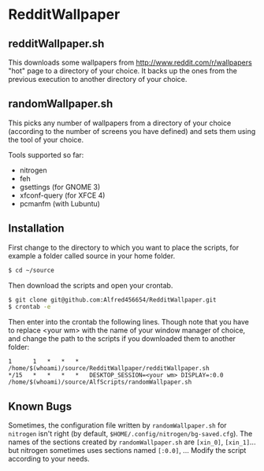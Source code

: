 RedditWallpaper
==========
redditWallpaper.sh
------------------
This downloads some wallpapers from http://www.reddit.com/r/wallpapers "hot" page to a directory of your choice. It backs up the ones from the previous execution to another directory of your choice.

randomWallpaper.sh
--------------------
This picks any number of wallpapers from a directory of your choice (according to the number of screens you have defined) and sets them using the tool of your choice.

Tools supported so far:

+ nitrogen
+ feh
+ gsettings (for GNOME 3)
+ xfconf-query (for XFCE 4)
+ pcmanfm (with Lubuntu)

Installation
------------
First change to the directory to which you want to place the scripts, for example a folder called source in your home folder.
```bash
$ cd ~/source
```
Then download the scripts and open your crontab.
```bash
$ git clone git@github.com:Alfred456654/RedditWallpaper.git
$ crontab -e
```
Then enter into the crontab the following lines. Though note that you have to replace \<your wm\> with the name of your window manager of choice, and change the path to the scripts if you downloaded them to another folder:
```cron
1      1   *   *   *   /home/$(whoami)/source/RedditWallpaper/redditWallpaper.sh
*/15   *   *   *   *   DESKTOP_SESSION=<your wm> DISPLAY=:0.0 /home/$(whoami)/source/AlfScripts/randomWallpaper.sh
```

Known Bugs
------------
Sometimes, the configuration file written by `randomWallpaper.sh` for `nitrogen` isn't right (by default, `$HOME/.config/nitrogen/bg-saved.cfg`). The names of the sections created by `randomWallpaper.sh` are `[xin_0]`, `[xin_1]`... but nitrogen sometimes uses sections named `[:0.0]`, ...
Modify the script according to your needs.
